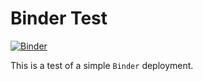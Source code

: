 # Binder Test

[![Binder](https://mybinder.org/badge_logo.svg)](https://mybinder.org/v2/gh/PythonTutor-us/bounded/HEAD)


This is a test of a simple `Binder` deployment.

